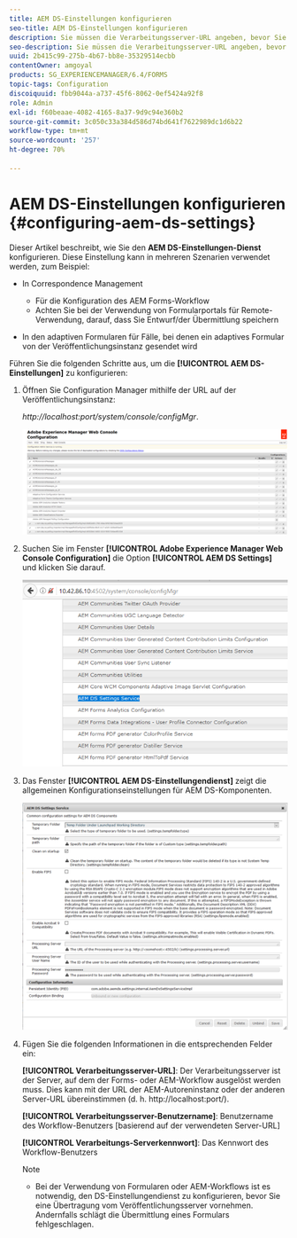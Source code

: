 ```yaml
---
title: AEM DS-Einstellungen konfigurieren
seo-title: AEM DS-Einstellungen konfigurieren
description: Sie müssen die Verarbeitungsserver-URL angeben, bevor Sie ein Formular senden.
seo-description: Sie müssen die Verarbeitungsserver-URL angeben, bevor Sie ein Formular senden.
uuid: 2b415c99-275b-4b67-bb8e-35329514ecbb
contentOwner: amgoyal
products: SG_EXPERIENCEMANAGER/6.4/FORMS
topic-tags: Configuration
discoiquuid: fbb9044a-a737-45f6-8062-0ef5424a92f8
role: Admin
exl-id: f60beaae-4082-4165-8a37-9d9c94e360b2
source-git-commit: 3c050c33a384d586d74bd641f7622989dc1d6b22
workflow-type: tm+mt
source-wordcount: '257'
ht-degree: 70%

---
```


# AEM DS-Einstellungen konfigurieren {#configuring-aem-ds-settings}

Dieser Artikel beschreibt, wie Sie den **AEM DS-Einstellungen-Dienst** konfigurieren. Diese Einstellung kann in mehreren Szenarien verwendet werden, zum Beispiel:

* In Correspondence Management

   * Für die Konfiguration des AEM Forms-Workflow
   * Achten Sie bei der Verwendung von Formularportals für Remote-Verwendung, darauf, dass Sie Entwurf/der Übermittlung speichern

* In den adaptiven Formularen für Fälle, bei denen ein adaptives Formular von der Veröffentlichungsinstanz gesendet wird

Führen Sie die folgenden Schritte aus, um die **[!UICONTROL AEM DS-Einstellungen]** zu konfigurieren:

1. Öffnen Sie Configuration Manager mithilfe der URL auf der Veröffentlichungsinstanz:

   *http://localhost:port/system/console/configMgr*.

   ![aem_web_configuration_console](assets/aem_web_configuration_console.png)

1. Suchen Sie im Fenster **[!UICONTROL Adobe Experience Manager Web Console Configuration]** die Option **[!UICONTROL AEM DS Settings]** und klicken Sie darauf.

   ![ds_settings](assets/ds_settings.png)

1. Das Fenster **[!UICONTROL AEM DS-Einstellungendienst]** zeigt die allgemeinen Konfigurationseinstellungen für AEM DS-Komponenten.

   ![ds_settings_1](assets/ds_settings_1.png)

1. Fügen Sie die folgenden Informationen in die entsprechenden Felder ein:

   **[!UICONTROL Verarbeitungsserver-URL]**: Der Verarbeitungsserver ist der Server, auf dem der Forms- oder AEM-Workflow ausgelöst werden muss. Dies kann mit der URL der AEM-Autoreninstanz oder der anderen Server-URL übereinstimmen (d. h. http://localhost:port/).

   **[!UICONTROL Verarbeitungsserver-Benutzername]**: Benutzername des Workflow-Benutzers  [basierend auf der verwendeten Server-URL]

   **[!UICONTROL Verarbeitungs-Serverkennwort]**: Das Kennwort des Workflow-Benutzers

   >[!NOTE]
   >
   >* Bei der Verwendung von Formularen oder AEM-Workflows ist es notwendig, den DS-Einstellungendienst zu konfigurieren, bevor Sie eine Übertragung vom Veröffentlichungsserver vornehmen. Andernfalls schlägt die Übermittlung eines Formulars fehlgeschlagen.

